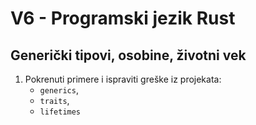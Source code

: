 # V6 - Programski jezik Rust

## Generički tipovi, osobine, životni vek

1. Pokrenuti primere i ispraviti greške iz projekata:
    - `generics`,
    - `traits`,
    - `lifetimes`
